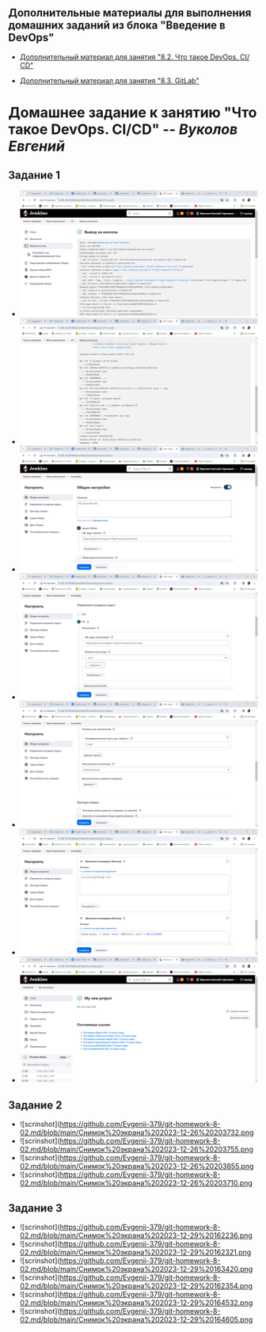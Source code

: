 ## Дополнительные материалы для выполнения домашних заданий из блока "Введение в DevOps"


- [Дополнительный материал для занятия "8.2. Что такое DevOps. СI/СD"](CICD/8.2-hw.md)

- [Дополнительный материал для занятия "8.3. GitLab"](https://github.com/netology-code/sdvps-materials/tree/main/gitlab)

# **Домашнее задание к занятию "Что такое DevOps. CI/CD"** -- ***Вуколов Евгений***

## **Задание 1**

- ![scrinshot](https://github.com/Evgenii-379/git-homework-8-02.md/blob/main/Снимок%20экрана%202023-12-21%20184717.png)
- ![scrinshot](https://github.com/Evgenii-379/git-homework-8-02.md/blob/main/Снимок%20экрана%202023-12-21%20184729.png)
- ![scrinshot](https://github.com/Evgenii-379/git-homework-8-02.md/blob/main/Снимок%20экрана%202023-12-21%20185838.png)
- ![scrinshot](https://github.com/Evgenii-379/git-homework-8-02.md/blob/main/Снимок%20экрана%202023-12-21%20185851.png)
- ![scrinshot](https://github.com/Evgenii-379/git-homework-8-02.md/blob/main/Снимок%20экрана%202023-12-21%20185907.png)
- ![scrinshot](https://github.com/Evgenii-379/git-homework-8-02.md/blob/main/Снимок%20экрана%202023-12-21%20185921.png)
- ![scrinshot](https://github.com/Evgenii-379/git-homework-8-02.md/blob/main/Снимок%20экрана%202023-12-21%20190012.png)

## **Задание 2**

- ![scrinshot](https://github.com/Evgenii-379/git-homework-8-02.md/blob/main/Снимок%20экрана%202023-12-26%20203732.png
- ![scrinshot](https://github.com/Evgenii-379/git-homework-8-02.md/blob/main/Снимок%20экрана%202023-12-26%20203755.png
- ![scrinshot](https://github.com/Evgenii-379/git-homework-8-02.md/blob/main/Снимок%20экрана%202023-12-26%20203855.png
- ![scrinshot](https://github.com/Evgenii-379/git-homework-8-02.md/blob/main/Снимок%20экрана%202023-12-26%20203710.png


## **Задание 3**

- ![scrinshot](https://github.com/Evgenii-379/git-homework-8-02.md/blob/main/Снимок%20экрана%202023-12-29%20162236.png
- ![scrinshot](https://github.com/Evgenii-379/git-homework-8-02.md/blob/main/Снимок%20экрана%202023-12-29%20162321.png
- ![scrinshot](https://github.com/Evgenii-379/git-homework-8-02.md/blob/main/Снимок%20экрана%202023-12-29%20163420.png
- ![scrinshot](https://github.com/Evgenii-379/git-homework-8-02.md/blob/main/Снимок%20экрана%202023-12-29%20162354.png
- ![scrinshot](https://github.com/Evgenii-379/git-homework-8-02.md/blob/main/Снимок%20экрана%202023-12-29%20164532.png
- ![scrinshot](https://github.com/Evgenii-379/git-homework-8-02.md/blob/main/Снимок%20экрана%202023-12-29%20164605.png










